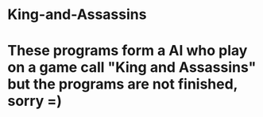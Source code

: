 # King-and-Assassins

# These programs form a AI who play on a game call "King and Assassins" but the programs are not finished, sorry =)
